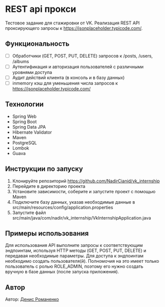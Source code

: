 # REST api прокси

Тестовое задание для стажировки от VK. Реализация REST API проксирующего запросы к https://jsonplaceholder.typicode.com/.


## Функциональность

- [ ] Обработчики (GET, POST, PUT, DELETE) запросов к /posts, /users, /albums
- [ ] Аутентификация и авторизация пользователей с различными уровнями доступа
- [ ] Аудит действий клиента (в консоль и в базу данных)
- [ ] inmemory кэш для уменьшения числа запросов к https://jsonplaceholder.typicode.com/

## Технологии

- Spring Web
- Spring Boot
- Spring Data JPA
- Hibernate Validator
- Maven 
- PostgreSQL
- Lombok
- Guava

## Инструкции по запуску

1. Клонируйте репозиторий https://github.com/NadirCianid/vk_internship
2. Перейдите в директорию проекта
3. Установите зависимости, соберите и запустите проект с помощью Maven
4. Подключите базу данных, указав необходимые данные в src/main/resources/config/application.properties
5. Запустите файл src/main/java/com/nadir/vk_internship/VkInternshipApplication.java
   

## Примеры использования

Для использования API выполните запросы к соответствующим эндпоинтам, используя HTTP методы (GET, POST, PUT, DELETE) и передавая необходимые параметры.
Для доступа к эндпоинтам необходимо создать пользователя(й). Полномочия на это имеет только пользователь с ролью ROLE_ADMIN, поэтому его нужно создать вручную в базе данных (после запуска приложения).


## Автор

Автор: [Денис Романенко](https://github.com/NadirCianid)



